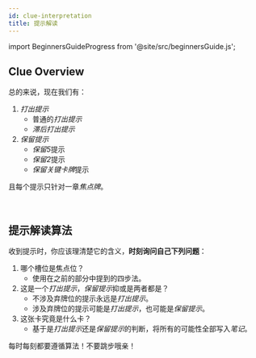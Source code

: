 ```yaml
---
id: clue-interpretation
title: 提示解读
---
```


import BeginnersGuideProgress from '@site/src/beginnersGuide.js';

<BeginnersGuideProgress id="clue-interpretation" />

## Clue Overview

总的来说，现在我们有：

1. *打出提示*
    - 普通的*打出提示*
    - *滞后打出提示*
1. *保留提示*
    - *保留5*提示
    - *保留2*提示
    - *保留关键卡牌*提示

且每个提示只针对一章*焦点牌*。

<br />

## 提示解读算法

收到提示时，你应该理清楚它的含义，**时刻询问自己下列问题**：
1. 哪个槽位是焦点位？
    - 使用在之前的部分中提到的四步法。
1. 这是一个*打出提示*，*保留提示*抑或是两者都是？
    - 不涉及弃牌位的提示永远是*打出提示*。
    - 涉及弃牌位的提示可能是*打出提示*，也可能是*保留提示*。
1. 这张卡究竟是什么卡？
    - 基于是*打出提示*还是*保留提示*的判断，将所有的可能性全部写入*笔记*。

每时每刻都要遵循算法！不要跳步哦亲！

